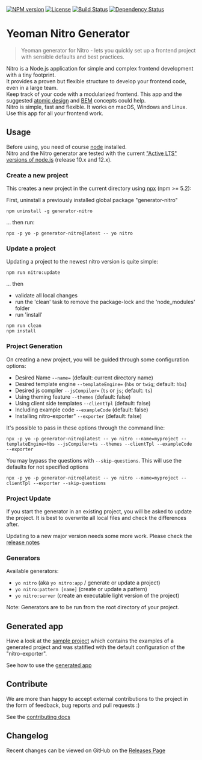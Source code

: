 [![NPM version](https://badge.fury.io/js/generator-nitro.svg)](https://npmjs.org/package/generator-nitro)
[![License](https://img.shields.io/badge/license-MIT-green.svg)](http://opensource.org/licenses/MIT) 
[![Build Status](https://github.com/namics/generator-nitro/workflows/ci/badge.svg?branch=master)](https://github.com/namics/generator-nitro/actions)
[![Dependency Status](https://david-dm.org/namics/generator-nitro.svg?theme=shields.io)](https://david-dm.org/namics/generator-nitro)

# Yeoman Nitro Generator

> Yeoman generator for Nitro - lets you quickly set up a frontend project with sensible defaults and best practices.

Nitro is a Node.js application for simple and complex frontend development with a tiny footprint.  
It provides a proven but flexible structure to develop your frontend code, even in a large team.  
Keep track of your code with a modularized frontend. This app and the suggested
[atomic design](http://bradfrost.com/blog/post/atomic-web-design/) and [BEM](https://en.bem.info/method/definitions/)
concepts could help.  
Nitro is simple, fast and flexible. It works on macOS, Windows and Linux. Use this app for all your frontend work.

## Usage

Before using, you need of course [node](https://nodejs.org/) installed.  
Nitro and the Nitro generator are tested with the current 
["Active LTS" versions of node.js](https://github.com/nodejs/Release#release-schedule) (release 10.x and 12.x).

### Create a new project

This creates a new project in the current directory 
using [npx](https://www.npmjs.com/package/npx) (npm >= 5.2):

First, uninstall a previously installed global package "generator-nitro"

```
npm uninstall -g generator-nitro
```

... then run:

```
npx -p yo -p generator-nitro@latest -- yo nitro
```

### Update a project

Updating a project to the newest nitro version is quite simple:

```
npm run nitro:update
```

... then
* validate all local changes
* run the 'clean' task to remove the package-lock and the 'node_modules' folder
* run 'install'

```
npm run clean
npm install
```

### Project Generation

On creating a new project, you will be guided through some configuration options:

* Desired Name `--name=` (default: current directory name)
* Desired template engine `--templateEngine=` (`hbs` or `twig`; default: `hbs`)
* Desired js compiler `--jsCompiler=` (`ts` or `js`; default: `ts`)
* Using theming feature `--themes` (default: false)
* Using client side templates `--clientTpl` (default: false)
* Including example code `--exampleCode` (default: false)
* Installing nitro-exporter" `--exporter` (default: false)

It's possible to pass in these options through the command line:

```
npx -p yo -p generator-nitro@latest -- yo nitro --name=myproject --templateEngine=hbs --jsCompiler=ts --themes --clientTpl --exampleCode --exporter
```

You may bypass the questions with `--skip-questions`. This will use the defaults for not specified options

```
npx -p yo -p generator-nitro@latest -- yo nitro --name=myproject --clientTpl --exporter --skip-questions
```

### Project Update

If you start the generator in an existing project, you will be asked to update the project. 
It is best to overwrite all local files and check the differences after.

Updating to a new major version needs some more work. Please check the [release notes](https://github.com/namics/generator-nitro/releases)

### Generators

Available generators:

* `yo nitro` (aka `yo nitro:app` / generate or update a project)
* `yo nitro:pattern [name]` (create or update a pattern)
* `yo nitro:server` (create an executable light version of the project)

Note: Generators are to be run from the root directory of your project.

## Generated app

Have a look at the [sample project](https://nitro-project-test.netlify.app/) 
which contains the examples of a generated project and was statified with the default configuration of the "nitro-exporter".

See how to use the [generated app](https://github.com/namics/generator-nitro/blob/master/packages/project-nitro/project/docs/nitro.md)

## Contribute

We are more than happy to accept external contributions to the project in the form of feedback, bug reports and pull requests :)

See the [contributing docs](../../.github/contributing.md)  

## Changelog

Recent changes can be viewed on GitHub on the [Releases Page](https://github.com/namics/generator-nitro/releases)
